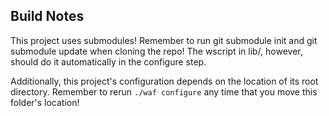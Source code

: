 
Build Notes
-----------

This project uses submodules! Remember to run git submodule init and
git submodule update when cloning the repo! The wscript in lib/, however,
should do it automatically in the configure step.

Additionally, this project's configuration depends on the location of its root
directory. Remember to rerun `./waf configure` any time that you move this
folder's location!

